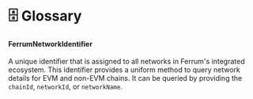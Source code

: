 # 🗄 Glossary

#### FerrumNetworkIdentifier

A unique identifier that is assigned to all networks in Ferrum's integrated ecosystem. This identifier provides a uniform method to query network details for EVM and non-EVM chains. It can be queried by providing the `chainId`, `networkId`, or `networkName`.
